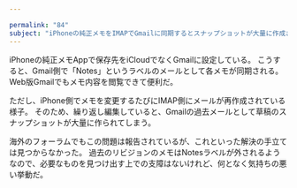 ```yaml
---

permalink: "84"
subject: "iPhoneの純正メモをIMAPでGmailに同期するとスナップショットが大量に作成される問題"
---
```


iPhoneの純正メモAppで保存先をiCloudでなくGmailに設定している。
こうすると、Gmail側で「Notes」というラベルのメールとして各メモが同期される。
Web版Gmailでもメモ内容を閲覧できて便利だ。

ただし、iPhone側でメモを変更するたびにIMAP側にメールが再作成されている様子。
そのため、繰り返し編集していると、Gmailの過去メールとして草稿のスナップショットが大量に作られてしまう。

海外のフォーラムでもこの問題は報告されているが、これといった解決の手立ては見つからなかった。
過去のリビジョンのメモはNotesラベルが外されるようなので、必要なものを見つけ出す上での支障はないけれど、何となく気持ちの悪い挙動だ。
